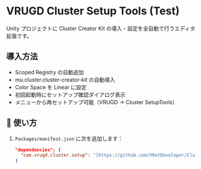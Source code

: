 # VRUGD Cluster Setup Tools (Test)

Unity プロジェクトに Cluster Creator Kit の導入・設定を全自動で行うエディタ拡張です。

## 導入方法
- Scoped Registry の自動追加  
- mu.cluster.cluster-creator-kit の自動導入  
- Color Space を Linear に設定  
- 初回起動時にセットアップ確認ダイアログ表示  
- メニューから再セットアップ可能（VRUGD → Cluster SetupTools）

## 🚀 使い方

1. `Packages/manifest.json` に次を追加します：

   ```json
   "dependencies": {
     "com.vrugd.cluster.setup": "[https://github.com/VKetDeveloper/ClusterSetup.git](https://github.com/VKetDeveloper/ClusterSetup.git?path=Packages/com.vrugd.cluster.setup)"
   }

